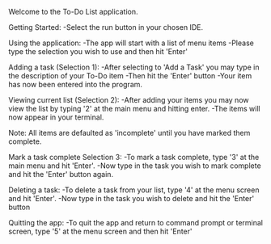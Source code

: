 Welcome to the To-Do List application.

Getting Started:
-Select the run button in your chosen IDE.

Using the application:
-The app will start with a list of menu items
-Please type the selection you wish to use and then hit 'Enter'

Adding a task (Selection 1):
-After selecting to 'Add a Task' you may type in the description of your To-Do item
-Then hit the 'Enter' button
-Your item has now been entered into the program.

Viewing current list (Selection 2):
-After adding your items you may now view the list by typing '2' at the main menu and hitting enter.
-The items will now appear in your terminal.

Note: All items are defaulted as 'incomplete' until you have marked them complete.

Mark a task complete Selection 3:
-To mark a task complete, type '3' at the main menu and hit 'Enter'.
-Now type in the task you wish to mark complete and hit the 'Enter' button again.

Deleting a task:
-To delete a task from your list, type '4' at the menu screen and hit 'Enter'.
-Now type in the task you wish to delete and hit the 'Enter' button

Quitting the app:
-To quit the app and return to command prompt or terminal screen, type '5' at the menu screen and then hit 'Enter'

